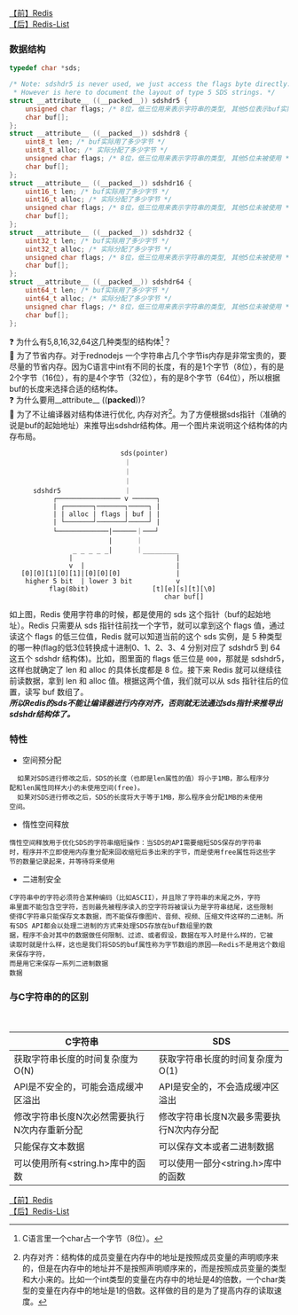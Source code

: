 
[【前】Redis](./Redis.md)   
[【后】Redis-List](./redis-List.md)
### 数据结构
``` c
typedef char *sds;

/* Note: sdshdr5 is never used, we just access the flags byte directly.
 * However is here to document the layout of type 5 SDS strings. */
struct __attribute__ ((__packed__)) sdshdr5 {
    unsigned char flags; /* 8位，低三位用来表示字符串的类型, 其他5位表示buf实际用到的字节数 */
    char buf[];
};
struct __attribute__ ((__packed__)) sdshdr8 {
    uint8_t len; /* buf实际用了多少字节 */
    uint8_t alloc; /* 实际分配了多少字节 */
    unsigned char flags; /* 8位，低三位用来表示字符串的类型, 其他5位未被使用 */
    char buf[];
};
struct __attribute__ ((__packed__)) sdshdr16 {
    uint16_t len; /* buf实际用了多少字节 */
    uint16_t alloc; /* 实际分配了多少字节 */
    unsigned char flags; /* 8位，低三位用来表示字符串的类型, 其他5位未被使用 */
    char buf[];
};
struct __attribute__ ((__packed__)) sdshdr32 {
    uint32_t len; /* buf实际用了多少字节 */
    uint32_t alloc; /* 实际分配了多少字节 */
    unsigned char flags; /* 8位，低三位用来表示字符串的类型, 其他5位未被使用 */
    char buf[];
};
struct __attribute__ ((__packed__)) sdshdr64 {
    uint64_t len; /* buf实际用了多少字节 */
    uint64_t alloc; /* 实际分配了多少字节 */
    unsigned char flags; /* 8位，低三位用来表示字符串的类型, 其他5位未被使用 */
    char buf[];
};
```
:question: 为什么有5,8,16,32,64这几种类型的结构体[^1]？   
:key: 为了节省内存。对于rednodejs 一个字符串占几个字节is内存是非常宝贵的，要尽量的节省内存。因为C语言中int有不同的长度，有的是1个字节（8位），有的是2个字节（16位），有的是4个字节（32位），有的是8个字节（64位），所以根据buf的长度来选择合适的结构体。   
:question: 为什么要用__attribute__ ((__packed__))?   
:key: 为了不让编译器对结构体进行优化, 内存对齐[^2]。为了方便根据sds指针（准确的说是buf的起始地址）来推导出sdshdr结构体。用一个图片来说明这个结构体的内存布局。

```
                            sds(pointer)
                             ｜
                             ｜
                             ｜
      sdshdr5                ｜
           ┌──────────────── v ──────┐
           | ┌───────┐───────┐─────┐ |
           | | alloc | flags | buf | |
           | └───────┘───────┘─────┘ | 
           └─────────────|──────｜───┘
                         |      ｜
                _ _ _ _ _|      ｜_________     
               |                          |
               v  |                       |
   [0][0][1][0][1]|[0][0][0]              |
    higher 5 bit  | lower 3 bit           v
          flag(8bit)                [t][e][s][t][\0]
                                       char buf[]
```
如上图，Redis 使用字符串的时候，都是使用的 sds 这个指针（buf的起始地址）。Redis 只需要从 sds 指针往前找一个字节，就可以拿到这个 flags 值，通过读这个 flags 的低三位值，Redis 就可以知道当前的这个 sds 实例，是 5 种类型的哪一种(flag的低3位转换成十进制0、1、2、3、4 分别对应了 sdshdr5 到 64 这五个 sdshdr 结构体)。比如，图里面的 flags 低三位是 ```000```，那就是 sdshdr5，这样也就确定了 len 和 alloc 的具体长度都是 8 位。接下来 Redis 就可以继续往前读数据，拿到 len 和 alloc 值。根据这两个值，我们就可以从 sds 指针往后的位置，读写 buf 数组了。   
***所以Redis的sds不能让编译器进行内存对齐，否则就无法通过sds指针来推导出sdshdr结构体了。***

### 特性
* 空间预分配
```
  如果对SDS进行修改之后，SDS的长度（也即是len属性的值）将小于1MB，那么程序分
配和len属性同样大小的未使用空间(free)。
  如果对SDS进行修改之后，SDS的长度将大于等于1MB，那么程序会分配1MB的未使用
空间。
```
* 惰性空间释放
```
惰性空间释放用于优化SDS的字符串缩短操作：当SDS的API需要缩短SDS保存的字符串
时，程序并不立即使用内存重分配来回收缩短后多出来的字节，而是使用free属性将这些字
节的数量记录起来，并等待将来使用
```
* 二进制安全
```
C字符串中的字符必须符合某种编码（比如ASCII），并且除了字符串的末尾之外，字符
串里面不能包含空字符，否则最先被程序读入的空字符将被误认为是字符串结尾，这些限制
使得C字符串只能保存文本数据，而不能保存像图片、音频、视频、压缩文件这样的二进制。所有SDS API都会以处理二进制的方式来处理SDS存放在buf数组里的数
据，程序不会对其中的数据做任何限制、过滤、或者假设，数据在写入时是什么样的，它被
读取时就是什么样，这也是我们将SDS的buf属性称为字节数组的原因——Redis不是用这个数组来保存字符，
而是用它来保存一系列二进制数据
数据
```

### 与C字符串的的区别
　 <table>
　　　        <thead>
　　　            <tr>
　　　                <th>C字符串</th>
　　　                <th>SDS</th>
　　　            </tr>
　　　        </thead>
　　　        <tbody>
　　　            <tr>
　　　                <td>获取字符串长度的时间复杂度为O(N)</td>
　　　                <td>获取字符串长度的时间复杂度为O(1)</td>
　　　            </tr>
　　　            <tr>
　　　                <td>API是不安全的，可能会造成缓冲区溢出</td>
　　　                <td>API是安全的，不会造成缓冲区溢出</td>
　　　            </tr>
　　　            <tr>
　　　                <td>修改字符串长度N次必然需要执行N次内存重新分配</td>
　　　                <td>修改字符串长度N次最多需要执行N次内存分配</td>
　　　            </tr>
　　　            <tr>
　　　                <td>只能保存文本数据</td>
　　　                <td>可以保存文本或者二进制数据</td>
　　　            </tr>
　　　            <tr>
　　　                <td>可以使用所有<string.h>库中的函数</td>
 　　　               <td>可以使用一部分<string.h>库中的函数</td>
　　　            </tr>
 　　　       </tbody>
　　　    </table>

[【前】Redis](./Redis.md)   
[【后】Redis-List](./redis-List.md)   

[^1]: C语言里一个char占一个字节（8位）。
[^2]: 内存对齐：结构体的成员变量在内存中的地址是按照成员变量的声明顺序来的，但是在内存中的地址并不是按照声明顺序来的，而是按照成员变量的类型和大小来的。比如一个int类型的变量在内存中的地址是4的倍数，一个char类型的变量在内存中的地址是1的倍数。这样做的目的是为了提高内存的读取速度。